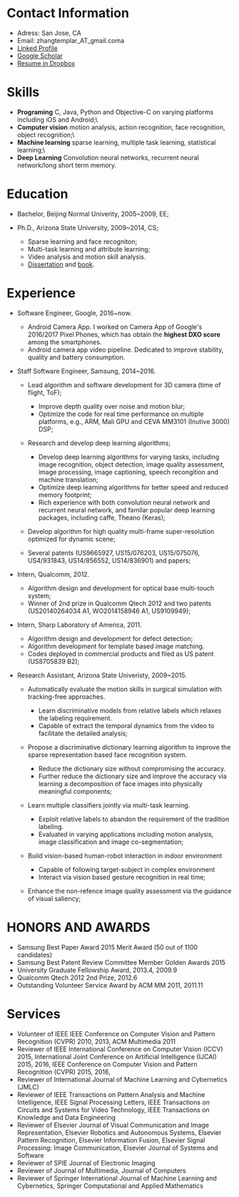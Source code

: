 # Contact Information

 - Adress: San Jose, CA
 - Email: zhangtemplar_AT_gmail.coma
 - [Linked Profile](https://www.linkedin.com/in/qiang-zhang-2164b316)
 - [Google Scholar](https://scholar.google.com/citations?user=88s55KAAAAAJ&hl=en)
 - [Resume in Dropbox](https://www.dropbox.com/s/rk8l1nuyxij5on3/CV_QZ.pdf?dl=0)
 
# Skills

  - **Programing** C, Java, Python and Objective-C on varying platforms including iOS and Android;\\
  - **Computer vision** motion analysis, action recognition, face recognition, object recognition;\\
  - **Machine learning** sparse learning, multiple task learning, statistical learning;\\
  - **Deep Learning** Convolution neural networks, recurrent neural network/long short term memory.


# Education

  - Bachelor, Beijing Normal Univerity, 2005~2009, EE;

  - Ph.D., Arizona State University, 2009~2014, CS;

    - Sparse learning and face recogniton;
    - Multi-task learning and attribute learning;
    - Video analysis and motion skill analysis.
    - [Dissertation](https://repository.asu.edu/attachments/135188/content/Zhang_asu_0010E_14060.pdf) and [book](http://www.morganclaypool.com/doi/abs/10.2200/S00640ED1V01Y201504IVM018).

# Experience

  - Software Engineer, Google, 2016~now.

    - Android Camera App. I worked on Camera App of Google's 2016/2017 Pixel Phones, which has obtain the **highest DXO score** among the smartphones.
    - Android camera app video pipeline. Dedicated to improve stability, quality and battery consumption. 

  - Staff Software Engineer, Samsung, 2014~2016.

    - Lead algorithm and software development for 3D camera (time of flight, ToF);
    
      - Improve depth quality over noise and motion blur;
      - Optimize the code for real time performance on multiple platforms, e.g., ARM, Mali GPU and CEVA MM3101 (Inutive 3000) DSP;
      
    - Research and develop deep learning algorithms;
    
      - Develop deep learning algorithms for varying tasks, including image recognition, object detection, image quality assessment, image processing, image captioning, speech recongition and machine translation;
      - Optimize deep learning algorithms for better speed and reduced memory footprint;
      - Rich experience with both convolution neural network and recurrent neural network, and familar popular deep learning packages, including caffe, Theano (Keras);
      
    - Develop algorithm for high quality multi-frame super-resolution optimized for dynamic scene;
    - Several patents (US9665927, US15/076203, US15/075076, US4/931843, US14/856552, US14/836901) and papers;

  - Intern, Qualcomm, 2012.

    - Algorithm design and development for optical base multi-touch system;
    - Winner of 2nd prize in Qualcomm Qtech 2012 and two patents (US20140264034 A1, WO2014158946 A1, US9109949);

  - Intern, Sharp Laboratory of America, 2011.

    - Algorithm design and development for defect detection;
    - Algorithm development for template based image matching.
    - Codes deployed in commercial products and filed as US patent (US8705839 B2);

  - Research Assistant, Arizona State Univeristy, 2009~2015.
  
    - Automatically evaluate the motion skills in surgical simulation with tracking-free approaches. 
    
      - Learn discriminative models from relative labels which relaxes the labeling requirement. 
      - Capable of extract the temporal dynamics from the video to facilitate the detailed analysis;

    - Propose a discriminative dictionary learning algorithm to improve the sparse representation based face recognition system. 
    
      - Reduce the dictionary size without compromising the accuracy. 
      - Further reduce the dictionary size and improve the accuracy via learning a decomposition of face images into physically meaningful components;

    - Learn multiple classifiers jointly via multi-task learning. 
      
      - Exploit relative labels to abandon the requirement of the tradition labeling. 
      - Evaluated in varying applications including motion analysis, image classification and image co-segmentation;

    - Build vision-based human-robot interaction in indoor environment
    
      - Capable of following target-subject in complex environment
      - Interact via vision based gesture recognition in real time;

    - Enhance the non-refence image quality assessment via the guidance of visual saliency;

# HONORS AND AWARDS

  - Samsung Best Paper Award 2015 Merit Award (50 out of 1100 candidates)
  - Samsung Best Patent Review Committee Member Golden Awards 2015
  - University Graduate Fellowship Award, 2013.4, 2009.9
  - Qualcomm Qtech 2012 2nd Prize, 2012.6
  - Outstanding Volunteer Service Award by ACM MM 2011, 2011.11
  
# Services

  - Volunteer of IEEE IEEE Conference on Computer Vision and Pattern Recognition (CVPR) 2010, 2013, ACM Multimedia 2011
  - Reviewer of IEEE International Conference on Computer Vision (ICCV) 2015,  International Joint Conference on Artificial Intelligence (IJCAI) 2015, 2016, IEEE Conference on Computer Vision and Pattern Recognition (CVPR) 2015, 2016,
  - Reviewer of International Journal of Machine Learning and Cybernetics (JMLC)
  - Reviewer of IEEE Transactions on Pattern Analysis and Machine Intelligence, IEEE Signal Processing Letters,  IEEE Transactions on Circuits and Systems for Video Technology, IEEE Transactions on Knowledge and Data Engineering
  - Reviewer of Elsevier Journal of Visual Communication and Image Representation, Elsevier Robotics and Autonomous Systems, Elsevier Pattern Recognition, Elsevier Information Fusion, Elsevier Signal Processing: Image Communication, Elsevier Journal of Systems and Software
  - Reviewer of SPIE Journal of Electronic Imaging
  - Reviewer of Journal of Multimedia, Journal of Computers
  - Reviewer of Springer International Journal of Machine Learning and Cybernetics, Springer Computational and Applied Mathematics
